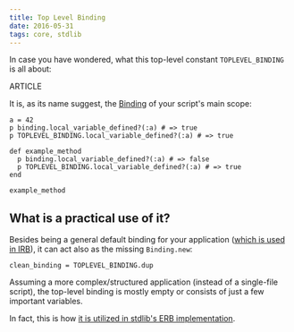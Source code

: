```yaml
---
title: Top Level Binding
date: 2016-05-31
tags: core, stdlib
---
```


In case you have wondered, what this top-level constant `TOPLEVEL_BINDING` is all about:

ARTICLE

It is, as its name suggest, the [Binding](http://ruby-doc.org/core-2.3.1/Binding.html) of your script's main scope:

    a = 42
    p binding.local_variable_defined?(:a) # => true
    p TOPLEVEL_BINDING.local_variable_defined?(:a) # => true

    def example_method
      p binding.local_variable_defined?(:a) # => false
      p TOPLEVEL_BINDING.local_variable_defined?(:a) # => true
    end
    
    example_method

## What is a practical use of it?

Besides being a general default binding for your application ([which is used in IRB](https://github.com/ruby/ruby/blob/v2_3_1/lib/irb.rb#L373)), it can act also as the missing `Binding.new`:

    clean_binding = TOPLEVEL_BINDING.dup

Assuming a more complex/structured application (instead of a single-file script), the top-level binding is mostly empty or consists of just a few important variables.

In fact, this is how [it is utilized in stdlib's ERB implementation](https://github.com/ruby/ruby/blob/v2_3_1/lib/erb.rb#L872-L875).

